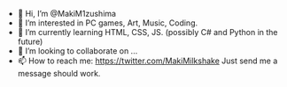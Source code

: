 - 👋 Hi, I’m @MakiM1zushima
- 👀 I’m interested in PC games, Art, Music, Coding.
- 🌱 I’m currently learning HTML, CSS, JS. (possibly C# and Python in the future)
- 💞️ I’m looking to collaborate on ...
- 📫 How to reach me: https://twitter.com/MakiMilkshake Just send me a message should work. 

<!---
MakiM1zushima/MakiM1zushima is a ✨ special ✨ repository because its `README.md` (this file) appears on your GitHub profile.
You can click the Preview link to take a look at your changes.
--->
